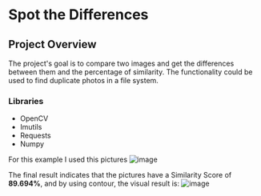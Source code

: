 
# Spot the Differences

## Project Overview
The project's goal is to compare two images and get the differences between them and the percentage of similarity. 
The functionality could be used to find duplicate photos in a file system.

### Libraries
- OpenCV
- Imutils
- Requests
- Numpy

For this example I used this pictures
![image](https://user-images.githubusercontent.com/92321983/202827942-a7c31572-ab4f-4c7f-94f4-80e1e5ca133c.png)

The final result indicates that the pictures have a Similarity Score of __89.694%__, and by using contour, the visual result is:
![image](https://user-images.githubusercontent.com/92321983/202827954-cdc3b55b-78e1-4dd2-9ab4-62af46f6236e.png)
